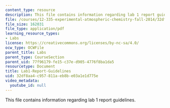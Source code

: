 ```yaml
---
content_type: resource
description: This file contains information regarding lab 1 report guidelines.
file: /courses/12-335-experimental-atmospheric-chemistry-fall-2014/32df8aa4c957811aeb8be03a1e1d775e_MIT12_335F14_Lab1-Report.pdf
file_size: 162031
file_type: application/pdf
learning_resource_types:
- Labs
license: https://creativecommons.org/licenses/by-nc-sa/4.0/
ocw_type: OCWFile
parent_title: Labs
parent_type: CourseSection
parent_uid: 77f96179-fe15-c37e-d905-4776f8ba1da5
resourcetype: Document
title: Lab1-Report-Guidelines
uid: 32df8aa4-c957-811a-eb8b-e03a1e1d775e
video_metadata:
  youtube_id: null
---
```

This file contains information regarding lab 1 report guidelines.